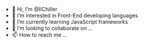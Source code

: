 - 👋 Hi, I’m @IlChiller
- 👀 I’m interested in Front-End developing languages
- 🌱 I’m currently learning JavaScript frameworks
- 💞️ I’m looking to collaborate on ...
- 📫 How to reach me ...

<!---
IlChiller/IlChiller is a ✨ special ✨ repository because its `README.md` (this file) appears on your GitHub profile.
You can click the Preview link to take a look at your changes.
--->
